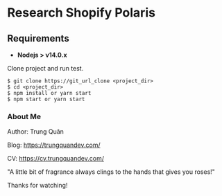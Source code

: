 # Research Shopify Polaris

## Requirements

* **Nodejs > v14.0.x**

Clone project and run test.

```
$ git clone https://git_url_clone <project_dir>
$ cd <project_dir>
$ npm install or yarn start
$ npm start or yarn start
```

### About Me

Author: Trung Quân

Blog: https://trungquandev.com/

CV: https://cv.trungquandev.com/

"A little bit of fragrance always clings to the hands that gives you roses!"

Thanks for watching!

